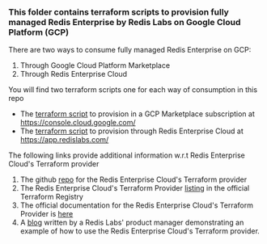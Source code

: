 ### This folder contains terraform scripts to provision fully managed Redis Enterprise by Redis Labs on Google Cloud Platform (GCP)

There are two ways to consume fully managed Redis Enterprise on GCP:
1. Through Google Cloud Platform Marketplace
2. Through Redis Enterprise Cloud

You will find two terraform scripts one for each way of consumption in this repo
* The [terraform script](./gcp-mp/gcp-mp.tf) to provision in a GCP Marketplace subscription at https://console.cloud.google.com/
* The [terraform script](./rec-gcp/rec-gcp.tf) to provision through Redis Enterprise Cloud at https://app.redislabs.com/

The following links provide additional information w.r.t Redis Enterprise Cloud's Terraform provider
1. The github [repo](https://github.com/RedisLabs/terraform-provider-rediscloud) for the Redis Enterprise Cloud's Terraform provider
2. The Redis Enterprise Cloud's Terraform Provider [listing](https://registry.terraform.io/providers/RedisLabs/rediscloud/latest) in the official Terraform Registry
3. The official documentation for the Redis Enterprise Cloud's Terraform Provider is [here](https://registry.terraform.io/providers/RedisLabs/rediscloud/latest/docs)
4. A [blog](https://redislabs.com/blog/provision-manage-redis-enterprise-cloud-hashicorp-terraform/) written by a Redis Labs' product manager demonstrating an example of how to use the Redis Enterprise Cloud's Terraform provider.

